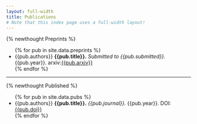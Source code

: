 ```yaml
---
layout: full-width
title: Publications
# Note that this index page uses a full-width layout!
---
```

{% newthought Preprints %}
  <ul class="content-listing ">
    {% for pub in site.data.preprints %}      
        <li class="listing">
          <span class="smaller">
            {{pub.authors}}
            <b>{{pub.title}}.</b>
            <i>Submitted to {{pub.submitted}}.</i> {{pub.year}}.
            arxiv:<a href="https://arxiv.org/abs/{{pub.arxiv}}">{{pub.arxiv}}</a>
          </span>
        </li>
    {% endfor %}
  </ul>

  <hr class="slender">

{% newthought Published %}

  <ul class="content-listing ">
    {% for pub in site.data.pubs %}      
        <li class="listing">
            <span class="smaller">
                {{pub.authors}}
                <b>{{pub.title}}.</b>
                <i>{{pub.journal}}.</i> {{pub.year}}.
                DOI:<a href="https://doi.org/{{pub.doi}}">{{pub.doi}}</a>
            </span>
        </li>
    {% endfor %}
  </ul>